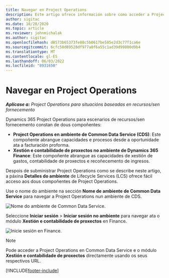 ```yaml
---
title: Navegar en Project Operations
description: Este artigo ofrece información sobre como acceder a Project Operations desde Lifecycle Services.
author: sigitac
ms.date: 10/28/2020
ms.topic: article
ms.reviewer: johnmichalak
ms.author: sigitac
ms.openlocfilehash: d8573b65373fe88c5b0617be585e2d3c77f1ca6e
ms.sourcegitcommit: 6cfc50d89528df977a8f6a55c1ad39d99800d9b4
ms.translationtype: MT
ms.contentlocale: gl-ES
ms.lasthandoff: 06/03/2022
ms.locfileid: "8931650"
---
```

# <a name="navigate-project-operations"></a>Navegar en Project Operations

_**Aplícase a:** Project Operations para situacións baseadas en recursos/sen fornecemento_



Dynamics 365 Project Operations para escenarios de recursos/sen fornecemento constan de dous compoñentes: 

 - **Project Operations en ambiente de Common Data Service (CDS)**: Este compoñente abrangue capacidades e procesos desde a oportunidade ata a facturación proforma. 
 - **Xestión e contabilidade de proxectos no ambiente de Dynamics 365 Finance**: Este compoñente abrangue as capacidades de xestión de gastos, contabilidade de proxectos e recoñecemento de ingresos. 

Despois de subministrar Project Operations como se describe neste artigo, a páxina **Detalles do ambiente** de Lifecycle Services (LCS) ofrece fácil acceso aos dous compoñentes de Project Operations.  

Use o nome do ambiente na sección **Nome de ambiente de Common Data Service** para navegar a Project Operations nun ambiente de CDS. 

  ![Nome do ambiente de Common Data Service.](./media/environment-name.PNG)

Seleccione **Iniciar sesión** > **Iniciar sesión no ambiente** para navegar ata o módulo **Xestión e contabilidade de proxectos** en Finance.  

   ![Inicie sesión en Finance.](./media/environment-login.PNG)

> [!NOTE]
> Pode acceder a Project Operations en Common Data Service e o módulo **Xestión e contabilidade de proxectos** directamente usando os seus respectivos URL. 


[!INCLUDE[footer-include](../includes/footer-banner.md)]